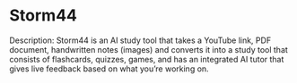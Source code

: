# Storm44 

Description: Storm44 is an AI study tool that takes a YouTube link, PDF document, handwritten notes (images) and converts it into a study tool that consists of flashcards, quizzes, games, and has an integrated AI tutor that gives live feedback based on what you’re working on. 

